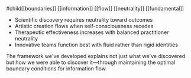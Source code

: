#child[[boundaries]] [[information]] [[flow]] [[neutrality]] [[fundamental]]

- Scientific discovery requires neutrality toward outcomes
- Artistic creation flows when self-consciousness recedes
- Therapeutic effectiveness increases with balanced practitioner neutrality
- Innovative teams function best with fluid rather than rigid identities

The framework we've developed explains not just what we've discovered but how we were able to discover it—through maintaining the optimal boundary conditions for information flow.
